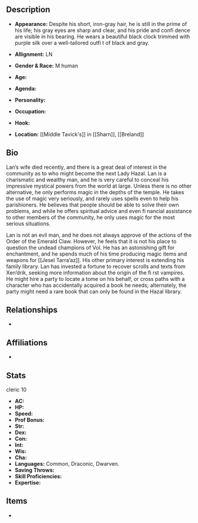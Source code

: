 ## Description
- **Appearance:** Despite his short, iron-gray hair, he is still in the prime of his life; his gray eyes are sharp and clear, and his pride and confi dence are visible in his bearing. He wears a beautiful black clock trimmed with purple silk over a well-tailored outfi t of black and gray.

- **Allignment:** LN

- **Gender & Race:** M human

- **Age:** 

- **Agenda:** 

- **Personality:** 

- **Occupation:** 

- **Hook:** 

- **Location:** [[Middle Tavick's]] in [[Sharn]], [[Breland]]

## Bio
Lan’s wife died recently, and there is a great deal of interest in the community as to who might become the next Lady Hazal. Lan is a charismatic and wealthy man, and he is very careful to conceal his impressive mystical powers from the world at large. Unless there is no other alternative, he only performs magic in the depths of the temple. He takes the use of magic very seriously, and rarely uses spells even to help his parishioners. He believes that people should be able to solve their own problems, and while he offers spiritual advice and even fi nancial assistance to other members of the community, he only uses magic for the most serious situations.

Lan is not an evil man, and he does not always approve of the actions of the Order of the Emerald Claw. However, he feels that it is not his place to question the undead champions of Vol. He has an astonishing gift for enchantment, and he spends much of his time producing magic items and weapons for [[Jesel Tarra’az]]. His other primary interest is extending his family library. Lan has invested a fortune to recover scrolls and texts from Xen’drik, seeking more information about the origin of the fi rst vampires. He might hire a party to locate a tome on his behalf, or cross paths with a character who has accidentally acquired a book he needs; alternately, the party might need a rare book that can only be found in the Hazal library.

## Relationships
- 

## Affiliations
- 

## Stats
cleric 10
- **AC:** 
- **HP:** 
- **Speed:** 
- **Prof Bonus:** 
- **Str:** 
- **Dex:** 
- **Con:** 
- **Int:** 
- **Wis:** 
- **Cha:** 
- **Languages:** Common, Draconic, Dwarven.
- **Saving Throws:** 
- **Skill Proficiencies:** 
- **Expertise:** 


## Items
- 

